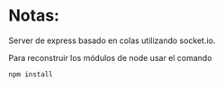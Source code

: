 # Notas:

Server de express basado en colas utilizando socket.io.

Para reconstruir los módulos de node usar el comando

```
npm install
```
